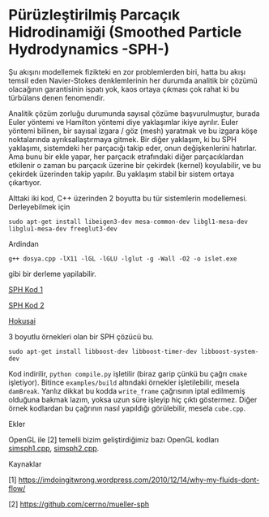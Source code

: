 # Pürüzleştirilmiş Parcaçık Hidrodinamiği (Smoothed Particle Hydrodynamics -SPH-)

Şu akışını modellemek fizikteki en zor problemlerden biri, hatta bu
akışı temsil eden Navier-Stokes denklemlerinin her durumda analitik
bir çözümü olacağının garantisinin ispatı yok, kaos ortaya çıkması çok
rahat ki bu türbülans denen fenomendir.

Analitik çözüm zorluğu durumunda sayısal çözüme başvurulmuştur, burada
Euler yöntemi ve Hamilton yöntemi diye yaklaşımlar ikiye
ayrılır. Euler yöntemi bilinen, bir sayısal izgara / göz (mesh)
yaratmak ve bu izgara köşe noktalarında ayrıksallaştırmaya gitmek. Bir
diğer yaklaşım, ki bu SPH yaklaşımı, sistemdeki her parçacığı takip
eder, onun değişkenlerini hatırlar. Ama bunu bir ekle yapar, her
parçacık etrafındaki diğer parçacıklardan etkilenir o zaman bu
parçacık üzerine bir çekirdek (kernel) koyulabilir, ve bu çekirdek
üzerinden takip yapılır. Bu yaklaşım stabil bir sistem ortaya
çıkartıyor.

Alttaki iki kod, C++ üzerinden 2 boyutta bu tür sistemlerin
modellemesi. Derleyebilmek için

```
sudo apt-get install libeigen3-dev mesa-common-dev libgl1-mesa-dev libglu1-mesa-dev freeglut3-dev
```

Ardindan

```
g++ dosya.cpp -lX11 -lGL -lGLU -lglut -g -Wall -O2 -o islet.exe
```

gibi bir derleme yapilabilir. 

[SPH Kod 1](gl1.cpp)

[SPH Kod 2](gl2.cpp)

[Hokusai](https://github.com/manteapi/hokusai.git)

3 boyutlu örnekleri olan bir SPH çözücü bu.

```
sudo apt-get install libboost-dev libboost-timer-dev libboost-system-dev
```

Kod indirilir, `python compile.py` işletilir (biraz garip çünkü bu
çağrı `cmake` işletiyor). Bitince `examples/build` altındaki örnekler
işletilebilir, mesela `damBreak`. Yanlız dikkat bu kodda `write_frame`
çağrısının iptal edilmemiş olduğuna bakmak lazım, yoksa uzun süre
işleyip hiç çıktı göstermez. Diğer örnek kodlardan bu çağrının nasıl
yapıldığı görülebilir, mesela `cube.cpp`. 

Ekler

OpenGL ile [2] temelli bizim geliştirdiğimiz bazı OpenGL kodları
[simsph1.cpp](simsph1.cpp), [simsph2.cpp](simsph2.cpp).

Kaynaklar

[1] https://imdoingitwrong.wordpress.com/2010/12/14/why-my-fluids-dont-flow/

[2] https://github.com/cerrno/mueller-sph



